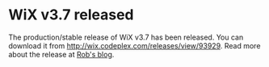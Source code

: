 # WiX v3.7 released

The production/stable release of WiX v3.7 has been released. You can download it from <a href="http://wix.codeplex.com/releases/view/99514">http://wix.codeplex.com/releases/view/93929</a>. Read more about the release at <a href="http://robmensching.com/blog/posts/2012/12/24/WiX-v3.7-released">Rob's blog</a>.
